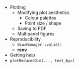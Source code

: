 - Plotting
  - Modifying plot aesthetics
    - Colour palettes
    - Point size / shape
  - Saving to PDF
  - Multipanel figures
- Reproducibility
  - `BiocManager::valid()`
  - **renv**
- Getting help
- `plotReducedDim(..., text_by=)`

